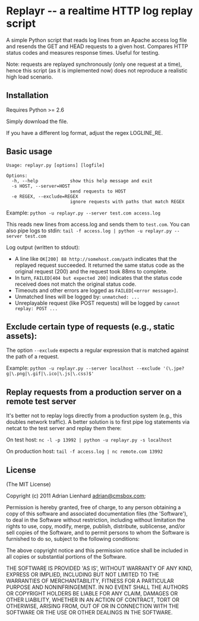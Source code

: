 # Replayr -- a realtime HTTP log replay script

A simple Python script that reads log lines from an Apache access log file and resends the GET and HEAD requests to a given host. Compares HTTP status codes and measures response times. Useful for testing.

Note: requests are replayed synchronously (only one request at a time), hence this script (as it is implemented now) does not reproduce a realistic high load scenario.


## Installation

Requires Python >= 2.6

Simply download the file.

If you have a different log format, adjust the regex LOGLINE_RE.


## Basic usage

    Usage: replayr.py [options] [logfile]
    
    Options:
      -h, --help            show this help message and exit
      -s HOST, --server=HOST
                            send requests to HOST
      -e REGEX, --exclude=REGEX
                            ignore requests with paths that match REGEX

Example:
`python -u replayr.py --server test.com access.log`

This reads new lines from access.log and sends them to `test.com`. You can also pipe logs to stdin:
`tail -f access.log | python -u replayr.py --server test.com`

Log output (written to stdout):

- A line like `OK[200] 88 http://somehost.com/path` indicates that the replayed request succeeded. It returned the same status code as the original request (200) and the request took 88ms to complete.
- In turn, `FAILED[404 but expected 200]` indicates that the status code received does not match the original status code.
- Timeouts and other errors are logged as `FAILED[<error message>]`.
- Unmatched lines will be logged by: `unmatched: ...`
- Unreplayable request (like POST requests) will be logged by `cannot replay: POST ...`


## Exclude certain type of requests (e.g., static assets):
The option `--exclude` expects a regular expression that is matched against the path of a request.

Example:
`python -u replayr.py --server localhost --exclude '(\.jpe?g|\.png|\.gif|\.ico|\.js|\.css)$'`


## Replay requests from a production server on a remote test server

It's better not to replay logs directly from a production system (e.g., this doubles network traffic). A better solution is to first pipe log statements via netcat to the test server and replay them there:

On test host:
`nc -l -p 13992 | python -u replayr.py -s localhost`

On production host:
`tail -f access.log | nc remote.com 13992`


## License 

(The MIT License)

Copyright (c) 2011 Adrian Lienhard adrian@cmsbox.com;

Permission is hereby granted, free of charge, to any person obtaining
a copy of this software and associated documentation files (the
'Software'), to deal in the Software without restriction, including
without limitation the rights to use, copy, modify, merge, publish,
distribute, sublicense, and/or sell copies of the Software, and to
permit persons to whom the Software is furnished to do so, subject to
the following conditions:

The above copyright notice and this permission notice shall be
included in all copies or substantial portions of the Software.

THE SOFTWARE IS PROVIDED 'AS IS', WITHOUT WARRANTY OF ANY KIND,
EXPRESS OR IMPLIED, INCLUDING BUT NOT LIMITED TO THE WARRANTIES OF
MERCHANTABILITY, FITNESS FOR A PARTICULAR PURPOSE AND NONINFRINGEMENT.
IN NO EVENT SHALL THE AUTHORS OR COPYRIGHT HOLDERS BE LIABLE FOR ANY
CLAIM, DAMAGES OR OTHER LIABILITY, WHETHER IN AN ACTION OF CONTRACT,
TORT OR OTHERWISE, ARISING FROM, OUT OF OR IN CONNECTION WITH THE
SOFTWARE OR THE USE OR OTHER DEALINGS IN THE SOFTWARE.
